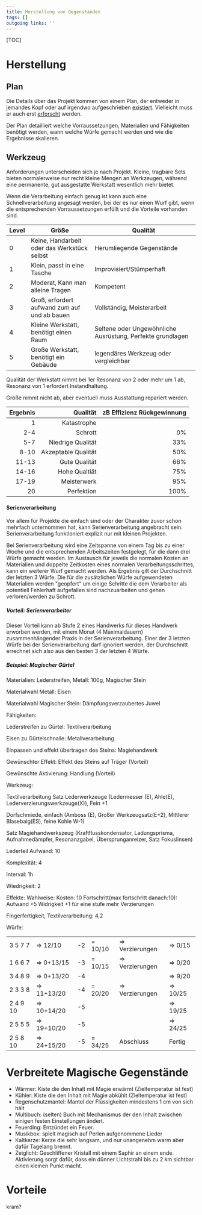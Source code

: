 ```yaml
---
title: Herstellung von Gegenständen  
tags: []
outgoing links: ''  
---
```

[TOC]

# Herstellung
## Plan
Die Details über das Projekt kommen von einem Plan, der entweder in jemandes Kopf oder auf irgendwo aufgeschrieben [existiert](crafting). Vielleicht muss er auch erst [erforscht](science) werden.


Der Plan detailliert welche Vorraussetzungen, Materialien und Fähigkeiten benötigt werden, wann welche Würfe gemacht werden und wie die Ergebnisse skalieren.

## Werkzeug

Anforderungen unterscheiden sich je nach Projekt.
Kleine, tragbare Sets bieten normalerweise nur recht kleine Mengen an Werkzeugen, während eine permanente, gut ausgestatte Werkstatt wesentlich mehr bietet.

Wenn die Verarbeitung einfach genug ist kann auch eine Schnellverarbeitung angesagt werden, bei der es nur einen Wurf gibt, wenn die entsprechenden Vorraussetzungen erfüllt und die Vorteile vorhanden sind.



| Level | Größe | Qualität |  
| --- | --- | --- |  
| 0 | Keine, Handarbeit oder das Werkstück selbst | Herumliegende Gegenstände |  
| 1 | Klein, passt in eine Tasche | Improvisiert/Stümperhaft |  
| 2 | Moderat, Kann man alleine Tragen | Kompetent |  
| 3 | Groß, erfordert aufwand zum auf und ab bauen | Vollständig, Meisterarbeit |  
| 4 | Kleine Werkstatt, benötigt einen Raum | Seltene oder Ungewöhnliche Ausrüstung, Perfekte grundlagen |  
| 5 | Große Werkstatt, benötigt ein Gebäude | legendäres Werkzeug oder vergleichbar |  



Qualität der Werkstatt nimmt bei 1er Resonanz von 2 oder mehr um 1 ab, Resonanz von 1 erfordert Instandhaltung.

Größe nimmt nicht ab, aber eventuell muss Ausstattung repariert werden.


| Ergebnis | Qualität | zB Effizienz Rückgewinnung|   
|---:|---:|---:|  
|1 | Katastrophe | |
|2-4|Schrott|0%|  
|5-7|Niedrige Qualität|33%|  
|8-10|Akzeptable Qualität|50%|  
|11-13|Gute Qualität|66%|  
|14-16|Hohe Qualtiät|75%|    
|17-19|Meisterwerk|95%|  
|20|Perfektion|100%|  

#### Serienverarbeitung

Vor allem für Projekte die einfach sind oder der Charakter zuvor schon mehrfach unternommen hat, kann Serienverarbeitung angebracht sein. Serienverarbeitung funktioniert explizit nur mit kleinen Projekten.

Bei Serienverarbeitung wird eine Zeitspanne von einem Tag bis zu einer Woche und die entsprechenden Arbeitszeiten festgelegt, für die dann drei Würfe gemacht werden. Im Austausch für jeweils die normalen Kosten an Materialien und doppelte Zeitkosten eines normalen Verarbeitungsschrittes, kann ein weiterer Wurf gemacht werden. 
Als Ergebnis gilt der Durchschnitt der letzten 3 Würfe.
Die für die zusätzlichen Würfe aufgewendeten Materialien werden "geopfert" um einige Schritte die dem Verarbeiter als potentiell Fehlerhaft aufgefallen sind nachzuarbeiten und gehen verloren/werden zu Schrott. 

##### Vorteil: Serienverarbeiter
Dieser Vorteil kann ab Stufe 2 eines Handwerks für dieses Handwerk erworben werden, mit einem Monat (4 Maximaldauern) zusammenhängender Praxis in der Serienverarbeitung.
Einer der 3 letzten Würfe bei der Serienverarbeitung darf ignoriert werden, der Durchschnitt errechnet sich also aus den besten 3 der letzten 4 Würfe.


  

##### Beispiel: Magischer Gürtel  

Materialien: Lederstreifen, Metall: 100g, Magischer Stein  

Materialwahl Metall: Eisen  

Materialwahl Magischer Stein: Dämpfungsverzaubertes Juwel  

  

Fähigkeiten:  

Lederstreifen zu Gürtel: Textilverarbeitung

Eisen zu Gürtelschnalle: Metallverarbeitung

Einpassen und effekt übertragen des Steins: Magiehandwerk

Gewünschter Effekt: Effekt des Steins auf Träger (Vorteil)

Gewünschte Aktivierung: Handlung (Vorteil)



Werkzeug:

Textilverarbeitung Satz Lederwerkzeuge (Ledermesser (E), Ahle(E), Lederverzierungswerkzeuge(X)), Fein +1

Dorfschmiede, einfach (Amboss (E), Großer Werkzeugsatz(E+2), Mittlerer Blasebalg(ES), feine Kohle W-1)

Satz Magiehandwerkszeug  (Kraftflusskondensator, Ladungsprisma, Aufnahmedämpfer, Resonanzgabel, Übersprunganreizer, Satz Fokuslinsen) 



Lederteil Aufwand: 10

Komplexität: 4

Interval: 1h

Wiedrigkeit: 2

Effekte: Wahlweise: Kosten: 10 Fortschritt(max fortschritt danach:10): Aufwand +5 Widrigkeit +1 für eine stufe mehr Verzierungen 

Fingerfertigkeit, Textilverarbeitung: 4,2  

Würfe:  

|  |  |  |  |  |   |  
|---|---|---|---|---|---|  
|3 5 7 7| => 12/10| -2 |= 10/10 |=> Verzierungen| => 0/15|  
|1 6 6 7| => 0+13/15| -3 |= 10/15 |=> Verzierungen| => 0/20|  
|3 4 8 9| => 0+13/20| -4 |||=> 9/20|   
|2 3 3 8| => 11+13/20| -4 |= 20/20| => Verzierungen| => 10/25|  
|2 4 9 10| => 10+14/20| -5 |||=> 19/25 |  
|2 5 5 5| => 19+10/20| -5 ||| => 24/25|  
|2 5 8 10| => 24+15/20| -5 |= 34/25| Abschluss | Fertig|  


# Verbreitete Magische Gegenstände

* Wärmer: Kiste die den Inhalt mit Magie erwärmt (Zieltemperatur ist fest)   
* Kühler: Kiste die den Inhalt mit Magie abkühlt (Zieltemperatur ist fest)  
* Regenschutzmantel: Mantel der Flüssigkeiten mindestens 1 cm von sich hält  
* Multibuch: (selten) Buch mit Mechanismus der den Inhalt zwischen einigen festen Einstellungen ändert.  
* Feuerding: Entzündet ein Feuer.  
* Musikbox: spielt magisch auf Perlen aufgenommene Lieder  
* Kaltkerze: Kerze die sehr langsam, und nur unangenehm warm aber dafür Tagelang brennt.  
* Zeiglicht: Geschliffener Kristall mit einem Saphir an einem ende. Aktivierung sorgt dafür, dass ein dünner Lichtstrahl bis zu 2 km sichtbar einen kleinen Punkt macht.  

# Vorteile
kram?

